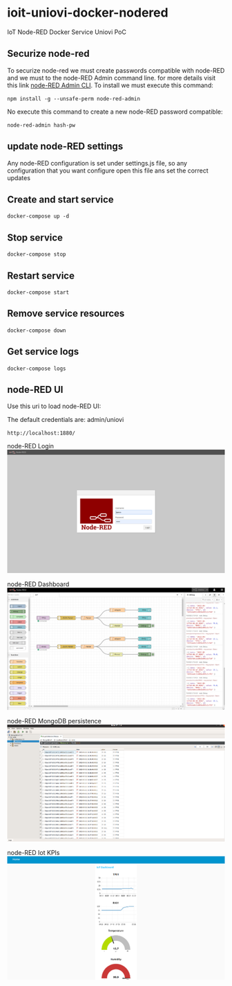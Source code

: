 # ioit-uniovi-docker-nodered
IoT Node-RED Docker Service Uniovi PoC

## Securize node-red
To securize node-red we must create passwords compatible with node-RED and we must to the node-RED Admin command line. for more details visit this link [node-RED Admin CLI](https://nodered.org/docs/user-guide/node-red-admin). To install we must execute this command:
 
```shell
npm install -g --unsafe-perm node-red-admin
```

No execute this command to create a new node-RED password compatible:
```shell
node-red-admin hash-pw
```

## update node-RED settings
Any node-RED configuration is set under settings.js file, so any configuration that you want configure open this file ans set the correct updates

## Create and start service
```shell
docker-compose up -d
```

## Stop service
```shell
docker-compose stop
```

## Restart service
```shell
docker-compose start
```

## Remove service resources
```shell
docker-compose down
```

## Get service logs
```shell
docker-compose logs
```

## node-RED UI
Use this uri to load node-RED UI:

The default credentials are: admin/uniovi

```shell
http://localhost:1880/
```

node-RED Login
![node-RED Login](captures/node-RED_login.png "node-RED Login")

node-RED Dashboard
![node-RED Dashboard](captures/node-RED_dashboard.png "node-RED Dashboard")

node-RED MongoDB persistence
![node-RED Persistence](captures/node-RED-persistence.png "node-RED Persistence")

node-RED Iot KPIs
![node-RED Iot KPIs](captures/node-RED_iot.png "node-RED Iot KPIs")
